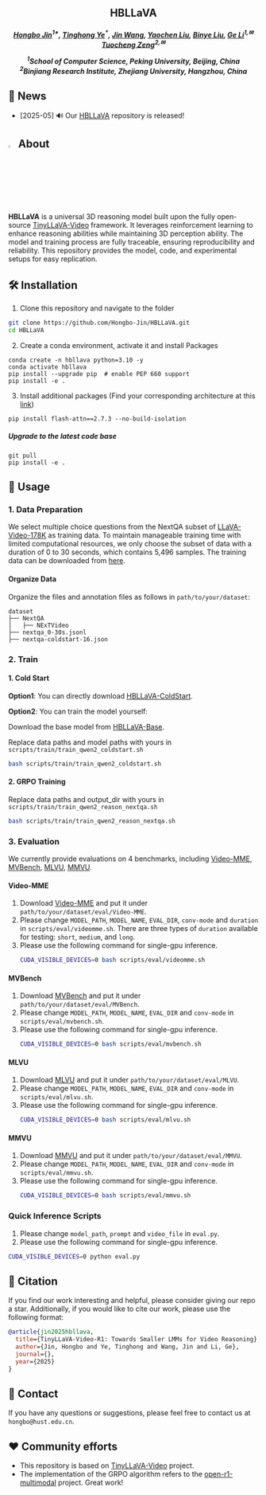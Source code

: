 <h2 align="center">HBLLaVA
</a>

<h5 align="center">
<div align="center">

[Hongbo Jin](https://hongbo-jin.github.io/hongbo.github.io/)<sup>1*</sup>,
[Tinghong Ye]()<sup>*</sup>,
[Jin Wang]()<sup></sup>, 
[Yaochen Liu]()<sup></sup>,
[Binye Liu]()<sup></sup>,
[Ge Li](https://openreview.net/profile?id=~Ge_Li2)<sup>1,✉</sup>
[Tuocheng Zeng]()<sup>2,✉</sup>


<sup>1</sup>School of Computer Science, Peking University, Beijing, China<br>
<sup>2</sup>Binjiang Research Institute, Zhejiang University, Hangzhou, China

</div>


## 📰 News

- [2025-05] 🔊 Our [HBLLaVA](https://github.com/Hongbo-Jin/HBLLaVA) repository is released!

## <img id="painting_icon" width="3%" src="https://cdn-icons-png.flaticon.com/256/2435/2435606.png"> About
**HBLLaVA** is a universal 3D reasoning model built upon the fully open-source [TinyLLaVA-Video](https://github.com/ZhangXJ199/TinyLLaVA-Video) framework. It leverages reinforcement learning to enhance reasoning abilities while maintaining 3D perception ability. 
The model and training process are fully traceable, ensuring reproducibility and reliability. This repository provides the model, code, and experimental setups for easy replication.


## 🛠️ Installation

1. Clone this repository and navigate to the folder
```bash
git clone https://github.com/Hongbo-Jin/HBLLaVA.git
cd HBLLaVA
```

2. Create a conda environment, activate it and install Packages
```Shell
conda create -n hbllava python=3.10 -y
conda activate hbllava
pip install --upgrade pip  # enable PEP 660 support
pip install -e .
```

3. Install additional packages (Find your corresponding architecture at this [link](https://github.com/Dao-AILab/flash-attention/releases))
```Shell
pip install flash-attn==2.7.3 --no-build-isolation
```
##### Upgrade to the latest code base

```Shell
git pull
pip install -e .
```

## 📌 Usage

### 1. Data Preparation
We select multiple choice questions from the NextQA subset of [LLaVA-Video-178K](https://huggingface.co/datasets/lmms-lab/LLaVA-Video-178K) as training data. To maintain manageable training time with limited computational resources, we only choose the subset of data with a duration of 0 to 30 seconds, which contains 5,496 samples. The training data can be downloaded from [here](https://huggingface.co/datasets/Zhang199/TinyLLaVA-Video-R1-training-data).

#### Organize Data

Organize the files and annotation files as follows in ``path/to/your/dataset``:

```Shell
dataset
├── NextQA
│   ├── NExTVideo
├── nextqa_0-30s.jsonl
├── nextqa-coldstart-16.json
```

### 2. Train

#### 1. Cold Start

**Option1**: You can directly download [HBLLaVA-ColdStart](https://huggingface.co/Zhang199/TinyLLaVA-Video-Coldstart_NextQA_16).

**Option2**: You can train the model yourself: 

Download the base model from [HBLLaVA-Base](https://huggingface.co/Zhang199/TinyLLaVA-Video-Qwen2.5-3B-Group-16-512).

Replace data paths and model paths with yours in `scripts/train/train_qwen2_coldstart.sh`

```bash
bash scripts/train/train_qwen2_coldstart.sh
```

#### 2. GRPO Training

Replace data paths and output_dir with yours in `scripts/train/train_qwen2_reason_nextqa.sh`

```bash
bash scripts/train/train_qwen2_reason_nextqa.sh
```

### 3. Evaluation

We currently provide evaluations on 4 benchmarks, including [Video-MME](https://video-mme.github.io/home_page.html#leaderboard), [MVBench](https://huggingface.co/datasets/OpenGVLab/MVBench), [MLVU](https://github.com/JUNJIE99/MLVU), [MMVU](https://github.com/yale-nlp/MMVU).

#### Video-MME

1. Download [Video-MME](https://huggingface.co/datasets/lmms-lab/Video-MME) and put it under ``path/to/your/dataset/eval/Video-MME``.
2. Please change ``MODEL_PATH``, ``MODEL_NAME``, ``EVAL_DIR``, ``conv-mode`` and ``duration`` in ``scripts/eval/videomme.sh``. There are three types of ``duration`` available for testing: ``short``, ``medium``, and ``long``.
3. Please use the following command for single-gpu inference.
   ```bash
   CUDA_VISIBLE_DEVICES=0 bash scripts/eval/videomme.sh
   ```

#### MVBench

1. Download [MVBench](https://huggingface.co/datasets/OpenGVLab/MVBench) and put it under ``path/to/your/dataset/eval/MVBench``.
2. Please change ``MODEL_PATH``, ``MODEL_NAME``, ``EVAL_DIR`` and ``conv-mode`` in ``scripts/eval/mvbench.sh``.
3. Please use the following command for single-gpu inference.
   ```bash
   CUDA_VISIBLE_DEVICES=0 bash scripts/eval/mvbench.sh
   ```

#### MLVU

1. Download [MLVU](https://huggingface.co/datasets/MLVU/MVLU) and put it under ``path/to/your/dataset/eval/MLVU``.
2. Please change ``MODEL_PATH``, ``MODEL_NAME``, ``EVAL_DIR`` and ``conv-mode`` in ``scripts/eval/mlvu.sh``.
3. Please use the following command for single-gpu inference.
   ```bash
   CUDA_VISIBLE_DEVICES=0 bash scripts/eval/mlvu.sh
   ```

#### MMVU

1. Download [MMVU](https://huggingface.co/datasets/yale-nlp/MMVU) and put it under ``path/to/your/dataset/eval/MMVU``.
2. Please change ``MODEL_PATH``, ``MODEL_NAME``, ``EVAL_DIR`` and ``conv-mode`` in ``scripts/eval/mmvu.sh``.
3. Please use the following command for single-gpu inference.
   ```bash
   CUDA_VISIBLE_DEVICES=0 bash scripts/eval/mmvu.sh

### Quick Inference Scripts

1. Please change ``model_path``, ``prompt`` and ``video_file`` in ``eval.py``.
2.  Please use the following command for single-gpu inference.
   ```bash
   CUDA_VISIBLE_DEVICES=0 python eval.py
   ```

## 📝 Citation

If you find our work interesting and helpful, please consider giving our repo a star. Additionally, if you would like to cite our work, please use the following format:
```bibtex
@article{jin2025hbllava,
  title={TinyLLaVA-Video-R1: Towards Smaller LMMs for Video Reasoning},
  author={Jin, Hongbo and Ye, Tinghong and Wang, Jin and Li, Ge},
  journal={},
  year={2025}
}
```

## 📨 Contact

If you have any questions or suggestions, please feel free to contact us at ``hongbo@hust.edu.cn``.

## ❤️ Community efforts
* This repository is based on [TinyLLaVA-Video](https://github.com/ZhangXJ199/TinyLLaVA-Video) project.
* The implementation of the GRPO algorithm refers to the [open-r1-multimodal](https://github.com/EvolvingLMMs-Lab/open-r1-multimodal) project. Great work!
